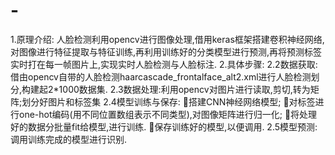 # -
1.原理介绍: 人脸检测利用opencv进行图像处理,借用keras框架搭建卷积神经网络,对图像进行特征提取与特征训练,再利用训练好的分类模型进行预测,再将预测标签实时打在每一帧图片上,实现实时人脸检测与人脸标注. 2.具体步骤: 2.2数据获取:借由opencv自带的人脸检测haarcascade_frontalface_alt2.xml进行人脸检测划分,构建起2*1000数据集. 2.3数据处理:利用opencv对图片进行读取,剪切,转为矩阵;划分好图片和标签集 2.4模型训练与保存: 搭建CNN神经网络模型; 对标签进行one-hot编码(用不同位置数组表示不同类型),对图像矩阵进行归一化; 将处理好的数据分批量fit给模型,进行训练. 保存训练好的模型,以便调用. 2.5模型预测:调用训练完成的模型进行识别.
